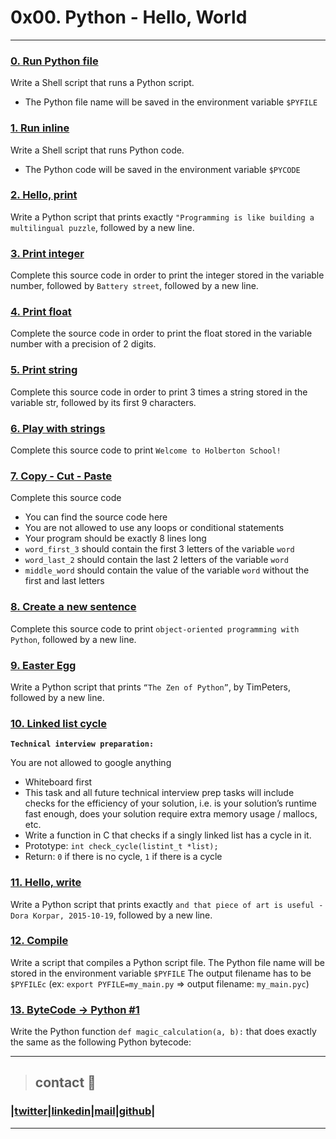 # 0x00. Python - Hello, World
---
### [0. Run Python file](./0-run)
Write a Shell script that runs a Python script.
* The Python file name will be saved in the environment variable `$PYFILE`
### [1. Run inline](./1-run_inline)
Write a Shell script that runs Python code.
* The Python code will be saved in the environment variable `$PYCODE`
### [2. Hello, print](./2-print.py)
Write a Python script that prints exactly `"Programming is like building a multilingual puzzle`, followed by a new line.
### [3. Print integer](./3-print_number.py)
Complete this source code in order to print the integer stored in the variable number, followed by `Battery street`, followed by a new line.
### [4. Print float](./4-print_float.py)
Complete the source code in order to print the float stored in the variable number with a precision of 2 digits.
### [5. Print string](./5-print_string.py)
Complete this source code in order to print 3 times a string stored in the variable str, followed by its first 9 characters.
### [6. Play with strings](./6-concat.py)
Complete this source code to print `Welcome to Holberton School!`
### [7. Copy - Cut - Paste](./7-edges.py)
Complete this source code
* You can find the source code here
* You are not allowed to use any loops or conditional statements
* Your program should be exactly 8 lines long
* `word_first_3` should contain the first 3 letters of the variable `word`
* `word_last_2` should contain the last 2 letters of the variable `word`
* `middle_word` should contain the value of the variable `word` without the first and last letters
### [8. Create a new sentence](./8-concat_edges.py)
Complete this source code to print `object-oriented programming with Python`, followed by a new line.
### [9. Easter Egg](./9-easter_egg.py)
Write a Python script that prints `“The Zen of Python”`, by TimPeters, followed by a new line.
### [10. Linked list cycle](./10-check_cycle.c,-lists.h)
**`Technical interview preparation:`**

You are not allowed to google anything
* Whiteboard first
* This task and all future technical interview prep tasks will include checks for the efficiency of your solution, i.e. is your solution’s runtime fast enough, does your solution require extra memory usage / mallocs, etc.
* Write a function in C that checks if a singly linked list has a cycle in it.
* Prototype: `int check_cycle(listint_t *list);`
* Return: `0` if there is no cycle, `1` if there is a cycle
### [11. Hello, write](./100-writ)
Write a Python script that prints exactly `and that piece of art is useful - Dora Korpar, 2015-10-19`, followed by a new line.
### [12. Compile](./101-compile)
Write a script that compiles a Python script file.
The Python file name will be stored in the environment variable `$PYFILE`
The output filename has to be `$PYFILEc` (ex: `export PYFILE=my_main.py` => output filename: `my_main.pyc`)
### [13. ByteCode -> Python #1](./102-magic_calculation.py)
Write the Python function `def magic_calculation(a, b):` that does exactly the same as the following Python bytecode:

---
> ## contact 💬

### |[twitter](https://twitter.com/RICARDO1470)|[linkedin](https://www.linkedin.com/in/ricardo-alfonso-camayo/)|[mail](1466@holbertonschool.com)|[github](https://github.com/ricardo1470)|
---
